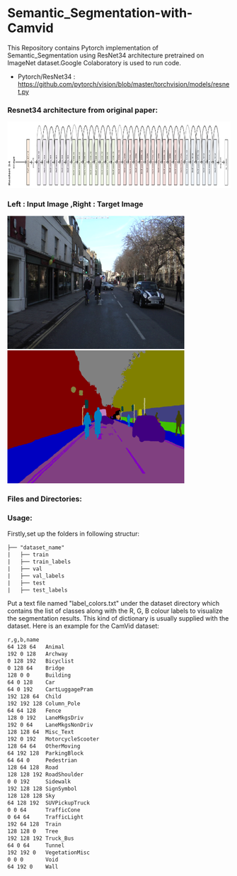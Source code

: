 # Semantic_Segmentation-with-Camvid
This Repository contains Pytorch implementation of Semantic_Segmentation using ResNet34 architecture pretrained on ImageNet dataset.Google Colaboratory is used to run code.
* Pytorch/ResNet34 : https://github.com/pytorch/vision/blob/master/torchvision/models/resnet.py

### Resnet34 architecture from original paper:
<img src="images/resnet34 architecture.png" width="1000" height="150"/>

### Left : Input Image ,Right : Target Image
<img src="images/train_image.png" width="400"/> <img src="images/label_image.png" width="400"/> 

### Files and Directories:

### Usage:
Firstly,set up the folders in following structur:
```
├── "dataset_name"                   
|   ├── train
|   ├── train_labels
|   ├── val
|   ├── val_labels
|   ├── test
|   ├── test_labels
```
Put a text file named "label_colors.txt" under the dataset directory which contains the list of classes along with the R, G, B colour labels to visualize the segmentation results. This kind of dictionary is usually supplied with the dataset. Here is an example for the CamVid dataset:
```
r,g,b,name
64 128 64	Animal
192 0 128	Archway
0 128 192	Bicyclist
0 128 64	Bridge
128 0 0		Building
64 0 128	Car
64 0 192	CartLuggagePram
192 128 64	Child
192 192 128	Column_Pole
64 64 128	Fence
128 0 192	LaneMkgsDriv
192 0 64	LaneMkgsNonDriv
128 128 64	Misc_Text
192 0 192	MotorcycleScooter
128 64 64	OtherMoving
64 192 128	ParkingBlock
64 64 0		Pedestrian
128 64 128	Road
128 128 192	RoadShoulder
0 0 192		Sidewalk
192 128 128	SignSymbol
128 128 128	Sky
64 128 192	SUVPickupTruck
0 0 64		TrafficCone
0 64 64		TrafficLight
192 64 128	Train
128 128 0	Tree
192 128 192	Truck_Bus
64 0 64		Tunnel
192 192 0	VegetationMisc
0 0 0		Void
64 192 0	Wall
```
